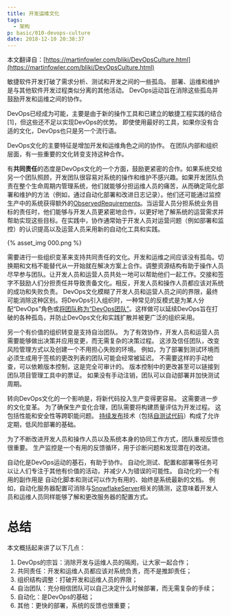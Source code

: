 ```yaml
---
title: 开发运维文化
tags:
  - 架构
p: basic/010-devops-culture
date: 2018-12-10 20:38:37
---
```


本文翻译自：[https://martinfowler.com/bliki/DevOpsCulture.html](https://martinfowler.com/bliki/DevOpsCulture.html)

敏捷软件开发打破了需求分析、测试和开发之间的一些孤岛。 部署、运维和维护是与其他软件开发过程类似分离的其他活动。 DevOps运动旨在消除这些孤岛并鼓励开发和运维之间的协作。

DevOps已经成为可能，主要是由于新的操作工具和已建立的敏捷工程实践的结合[1]，但这些还不足以实现DevOps的优势。 即使使用最好的工具，如果你没有合适的文化，DevOps也只是另一个流行语。

DevOps文化的主要特征是增加开发和运维角色之间的协作。 在团队内部和组织层面，有一些重要的文化转变支持这种合作。

有**共同责任**的态度是DevOps文化的一个方面，鼓励更紧密的合作。如果系统交给另一个团队照顾，开发团队很容易对系统的操作和维护不感兴趣。如果开发团队负责在整个生命周期内管理系统，他们就能够分担运维人员的痛苦，从而确定简化部署和维护的方法（例如，通过自动化部署和改进日志记录）。他们还可能通过监控生产中的系统获得额外的[ObservedRequirements](https://martinfowler.com/bliki/ObservedRequirement.html)。当运营人员分担系统业务目标的责任时，他们能够与开发人员更紧密地合作，以更好地了解系统的运营需求并帮助实现这些目标。在实践中，协作通常始于开发人员对运营问题（例如部署和监控）的认识提高以及运营人员采用新的自动化工具和实践。

{% asset_img 000.png %}

需要进行一些组织变革来支持共同责任的文化。开发和运维之间应该没有孤岛。切换期和文档不能替代从一开始就在解决方案上合作。调整资源结构有助于操作人员尽早参与团队。让开发人员和运营人员共处一地可以帮助他们一起工作。交接和签字不鼓励人们分担责任并导致责备文化。相反，开发人员和操作人员都应该对系统的成功和失败负责。 DevOps文化模糊了开发人员和运营人员之间的界限，最终可能消除这种区别。将DevOps引入组织时，一种常见的反模式是为某人分配“DevOps”角色或[将团队称为“DevOps团队”](http://www.thoughtworks.com/radar/techniques/separate-devops-team)。这样做可以延续DevOps旨在打破的各种孤岛，并防止DevOps文化和实践扩散并被更广泛的组织采用。

另一个有价值的组织转变是支持自治团队。 为了有效协作，开发人员和运营人员需要能够做出决策并应用变更，而无需复杂的决策过程。 这涉及信任团队，改变风险管理方式以及创建一个不用担心失败的环境。 例如，为了部署到测试环境而必须生成用于签核的更改列表的团队可能会经常被延迟。 不需要这样的手动检查，可以依赖版本控制，这是完全可审计的。 版本控制中的更改甚至可以链接到团队项目管理工具中的票证。 如果没有手动注销，团队可以自动部署并加快测试周期。

转向DevOps文化的一个影响是，将新代码投入生产变得更容易。 这需要进一步的文化变革。 为了确保生产变化合理，团队需要将构建质量评估为开发过程。 这包括性能和安全性等跨职能问题。 [持续发布](https://martinfowler.com/bliki/ContinuousDelivery.html)技术（包括[自测试代码](https://martinfowler.com/bliki/SelfTestingCode.html)）构成了允许定期，低风险部署的基础。

为了不断改进开发人员和操作人员以及系统本身的协同工作方式，团队重视反馈也很重要。 生产监控是一个有用的反馈循环，用于诊断问题和发现潜在的改进。

自动化是DevOps运动的基石，有助于协作。 自动化测试、配置和部署等任务可以让人们专注于其他有价值的活动，并减少人为错误的可能性。 自动化的一个有用的副作用是 自动化脚本和测试可以作为有用的、始终是系统最新的文档。 例如，自动化服务器配置可消除与[SnowflakeServer](https://martinfowler.com/bliki/SnowflakeServer.html)相关的猜测，这意味着开发人员和运维人员同样能够了解和更改服务器的配置方式。

# 总结
本文概括起来讲了以下几点：

1. DevOps的宗旨：消除开发与运维人员的隔阂，让大家一起合作；
2. 共同责任：开发和运维人员都应该对系统负责，而不是推卸责任；
3. 组织结构调整：打破开发和运维人员的界限；
4. 自治团队：充分相信团队可以自己决定什么时候部署，而无需复杂的手续；
5. 自动化：是DevOps的基础；
6. 其他：更快的部署，系统的反馈也很重要；


